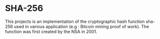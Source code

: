 # SHA-256

This projects is an implementation of the cryptographic hash function sha-256 used in various application (e.g : Bitcoin mining proof of work). The function was first created by the NSA in 2001.